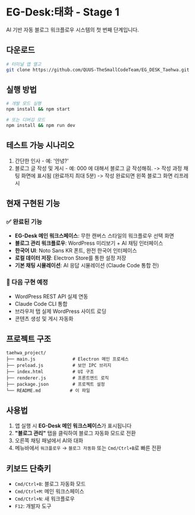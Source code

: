 # EG-Desk:태화 - Stage 1

AI 기반 자동 블로그 워크플로우 시스템의 첫 번째 단계입니다.

## 다운로드
```bash
# 터미널 앱 열고 
git clone https://github.com/QUUS-TheSmallCodeTeam/EG_DESK_Taehwa.git
```

## 실행 방법

```bash
# 개발 모드 실행
npm install && npm start
```
```bash
# 또는 디버깅 모드
npm install && npm run dev
```

## 테스트 가능 시나리오
1. 간단한 인사 - 예: '안녕?'
2. 블로그 글 작성 및 게시 - 예: 000 에 대해서 블로그 글 작성해줘.
   -> 작성 과정 채팅 화면에 표시됨 (완료까지 최대 5분)
   -> 작성 완료되면 왼쪽 블로그 화면 리프레시


## 현재 구현된 기능

### ✅ 완료된 기능
- **EG-Desk 메인 워크스페이스**: 무한 캔버스 스타일의 워크플로우 선택 화면
- **블로그 관리 워크플로우**: WordPress 미리보기 + AI 채팅 인터페이스
- **한국어 UI**: Noto Sans KR 폰트, 완전 한국어 인터페이스
- **로컬 데이터 저장**: Electron Store를 통한 설정 저장
- **기본 채팅 시뮬레이션**: AI 응답 시뮬레이션 (Claude Code 통합 전)

### 🚧 다음 구현 예정
- WordPress REST API 실제 연동
- Claude Code CLI 통합
- 브라우저 탭 실제 WordPress 사이트 로딩
- 콘텐츠 생성 및 게시 자동화

## 프로젝트 구조

```
taehwa_project/
├── main.js              # Electron 메인 프로세스
├── preload.js           # 보안 IPC 브리지
├── index.html           # UI 구조
├── renderer.js          # 프론트엔드 로직
├── package.json         # 프로젝트 설정
└── README.md           # 이 파일
```

## 사용법

1. 앱 실행 시 **EG-Desk 메인 워크스페이스**가 표시됩니다
2. **"블로그 관리"** 탭을 클릭하여 블로그 자동화 모드로 전환
3. 오른쪽 채팅 패널에서 AI와 대화
4. 메뉴바에서 `워크플로우` → `블로그 자동화` 또는 `Cmd/Ctrl+B`로 빠른 전환

## 키보드 단축키

- `Cmd/Ctrl+B`: 블로그 자동화 모드
- `Cmd/Ctrl+M`: 메인 워크스페이스
- `Cmd/Ctrl+N`: 새 워크플로우
- `F12`: 개발자 도구

